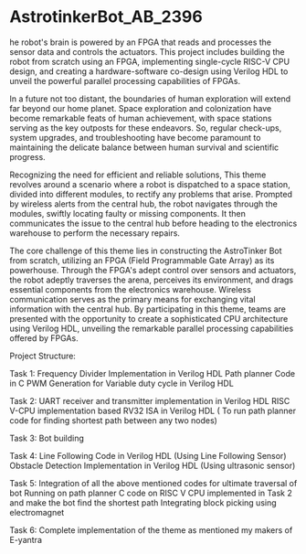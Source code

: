 # AstrotinkerBot_AB_2396
he robot's brain is powered by an FPGA that reads and processes the sensor data and controls the actuators. This project includes building the robot from scratch using an FPGA, implementing single-cycle RISC-V CPU design, and creating a hardware-software co-design using Verilog HDL to unveil the powerful parallel processing capabilities of FPGAs.

In a future not too distant, the boundaries of human exploration will extend far beyond our home planet. Space exploration and colonization have become remarkable feats of human achievement, with space stations serving as the key outposts for these endeavors. So, regular check-ups, system upgrades, and troubleshooting have become paramount to maintaining the delicate balance between human survival and scientific progress.

Recognizing the need for efficient and reliable solutions, This theme revolves around a scenario where a robot is dispatched to a space station, divided into different modules, to rectify any problems that arise. Prompted by wireless alerts from the central hub, the robot navigates through the modules, swiftly locating faulty or missing components. It then communicates the issue to the central hub before heading to the electronics warehouse to perform the necessary repairs.

The core challenge of this theme lies in constructing the AstroTinker Bot from scratch, utilizing an FPGA (Field Programmable Gate Array) as its powerhouse. Through the FPGA's adept control over sensors and actuators, the robot adeptly traverses the arena, perceives its environment, and drags essential components from the electronics warehouse. Wireless communication serves as the primary means for exchanging vital information with the central hub. By participating in this theme, teams are presented with the opportunity to create a sophisticated CPU architecture using Verilog HDL, unveiling the remarkable parallel processing capabilities offered by FPGAs.

Project Structure:

Task 1: Frequency Divider Implementation in Verilog HDL Path planner Code in C PWM Generation for Variable duty cycle in Verilog HDL

Task 2: UART receiver and transmitter implementation in Verilog HDL RISC V-CPU implementation based RV32 ISA in Verilog HDL ( To run path planner code for finding shortest path between any two nodes)

Task 3: Bot building

Task 4: Line Following Code in Verilog HDL (Using Line Following Sensor) Obstacle Detection Implementation in Verilog HDL (Using ultrasonic sensor)

Task 5: Integration of all the above mentioned codes for ultimate traversal of bot Running on path planner C code on RISC V CPU implemented in Task 2 and make the bot find the shortest path Integrating block picking using electromagnet

Task 6: Complete implementation of the theme as mentioned my makers of E-yantra
